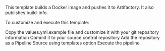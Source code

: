 This template builds a Docker image and pushes it to Artifactory. It also publishes build-info.

To customize and execute this template:

Copy the values.yml.example file and customize it with your git repository information
Commit it to your source control repository
Add the repository as a Pipeline Source using templates option
Execute the pipeline